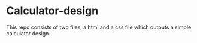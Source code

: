 # Calculator-design
This repo consists of two files, a html and a css file which outputs a simple calculator design.

